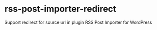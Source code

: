 # rss-post-importer-redirect
Support redirect for source url in plugin RSS Post Importer for WordPress
